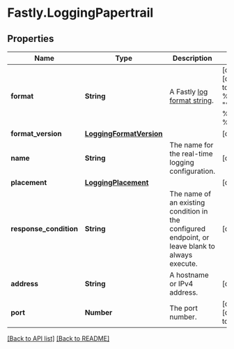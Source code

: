 # Fastly.LoggingPapertrail

## Properties

Name | Type | Description | Notes
------------ | ------------- | ------------- | -------------
**format** | **String** | A Fastly [log format string](https://docs.fastly.com/en/guides/custom-log-formats). | [optional] [default to &#39;%h %l %u %t &quot;%r&quot; %&amp;gt;s %b&#39;]
**format_version** | [**LoggingFormatVersion**](LoggingFormatVersion.md) |  | [optional] 
**name** | **String** | The name for the real-time logging configuration. | [optional] 
**placement** | [**LoggingPlacement**](LoggingPlacement.md) |  | [optional] 
**response_condition** | **String** | The name of an existing condition in the configured endpoint, or leave blank to always execute. | [optional] 
**address** | **String** | A hostname or IPv4 address. | [optional] 
**port** | **Number** | The port number. | [optional] [default to 514]



[[Back to API list]](../../README.md#endpoints) [[Back to README]](../../README.md)

